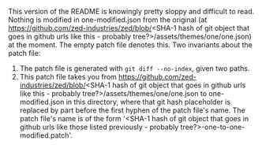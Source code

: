 This version of the README is knowingly pretty sloppy and difficult to read.
Nothing is modified in one-modified.json from the original (at https://github.com/zed-industries/zed/blob/<SHA-1 hash of git object that goes in github urls like this - probably tree?>/assets/themes/one/one.json) at the moment. The empty patch file denotes this.
Two invariants about the patch file:
1. The patch file is generated with `git diff --no-index`, given two paths.
2. This patch file takes you from https://github.com/zed-industries/zed/blob/<SHA-1 hash of git object that goes in github urls like this - probably tree?>/assets/themes/one/one.json to one-modified.json in this directory, where that git hash placeholder is replaced by part before the first hyphen of the patch file's name. The patch file's name is of the form '<SHA-1 hash of git object that goes in github urls like those listed previously - probably tree?>-one-to-one-modified.patch'.
